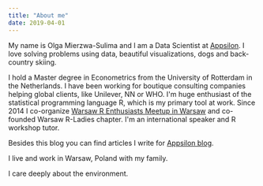 ```yaml
---
title: "About me"
date: 2019-04-01
---
```


My name is Olga Mierzwa-Sulima and I am a Data Scientist at <a href="https://appsilon.com" target="_blank">Appsilon</a>. I love solving problems using data, beautiful visualizations, dogs and back-country skiing.

I hold a Master degree in Econometrics from the University of Rotterdam in the Netherlands. I have been working for boutique consulting companies helping global clients, like Unilever, NN or WHO.
I'm huge enthusiast of the statistical programming language R, which is my primary tool at work. Since 2014 I co-organize <a href="https://www.meetup.com/Spotkania-Entuzjastow-R-Warsaw-R-Users-Group-Meetup/" target="_blank">Warsaw R Enthusiasts Meetup in Warsaw</a> and co-founded Warsaw R-Ladies chapter. I'm an international speaker and R workshop tutor.

Besides this blog you can find articles I write for <a href="https://appsilon.com/author/olga/" target="_blank">Appsilon blog</a>.

I live and work in Warsaw, Poland with my family.

I care deeply about the environment.
